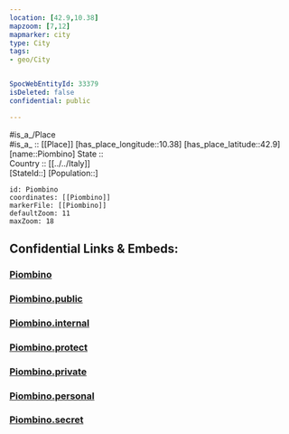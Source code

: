 ```yaml
---
location: [42.9,10.38] 
mapzoom: [7,12] 
mapmarker: city 
type: City
tags:
- geo/City


SpocWebEntityId: 33379
isDeleted: false
confidential: public

---
```

#is_a_/Place  
#is_a_ :: [[Place]] 
[has_place_longitude::10.38] 
[has_place_latitude::42.9] 
[name::Piombino] 
State ::  
Country :: [[../../Italy]]  
[StateId::] 
[Population::] 



```leaflet
id: Piombino
coordinates: [[Piombino]] 
markerFile: [[Piombino]] 
defaultZoom: 11 
maxZoom: 18
```


## Confidential Links & Embeds: 

### [Piombino](/_Standards/Earth/Continent/Europe/Europe~South/Italy/City/Piombino.md) 

### [Piombino.public](/_public/Earth/Continent/Europe/Europe~South/Italy/City/Piombino.public.md) 

### [Piombino.internal](/_internal/Earth/Continent/Europe/Europe~South/Italy/City/Piombino.internal.md) 

### [Piombino.protect](/_protect/Earth/Continent/Europe/Europe~South/Italy/City/Piombino.protect.md) 

### [Piombino.private](/_private/Earth/Continent/Europe/Europe~South/Italy/City/Piombino.private.md) 

### [Piombino.personal](/_personal/Earth/Continent/Europe/Europe~South/Italy/City/Piombino.personal.md) 

### [Piombino.secret](/_secret/Earth/Continent/Europe/Europe~South/Italy/City/Piombino.secret.md)

